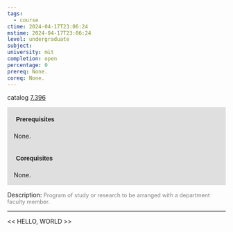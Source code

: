 ```yaml
---
tags:
  - course
ctime: 2024-04-17T23:06:24
mstime: 2024-04-17T23:06:24
level: undergraduate
subject: 
university: mit
completion: open
percentage: 0
prereq: None.
coreq: None.
---
```


catalog [7.396](http://student.mit.edu/catalog/m7a.html#7.396)

<span style="display: block; padding: 15px; background-color: rgb(100, 100, 100, 0.2);"><font id="m_prereq3621_0" style="display: block; font-family: Arial, sans-serif; font-weight: bold; padding: 5px">Prerequisites</font><br><span id="prereq3621_0">None.</span></span>
<span style="display: block; padding: 15px; background-color: rgb(100, 100, 100, 0.2);"><font id="m_coreq3621_0" style="display: block; font-family: Arial, sans-serif; font-weight: bold; padding: 5px">Corequisites</font><br><span id="coreq3621_0">None.</span></span>

<font style="">Description:</font>
<font style="color: grey; font-size: 0.8rem;">Program of study or research to be arranged with a department faculty member.</font>



---

<< HELLO, WORLD >>
